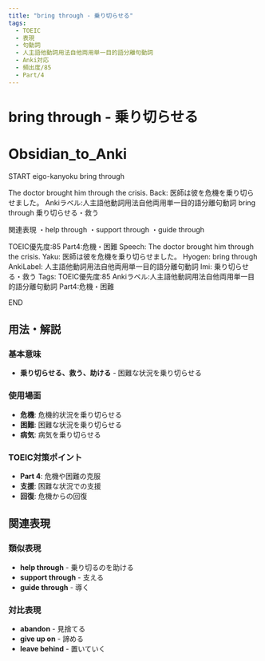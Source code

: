 ```yaml
---
title: "bring through - 乗り切らせる"
tags:
  - TOEIC
  - 表現
  - 句動詞
  - 人主語他動詞用法自他両用単一目的語分離句動詞
  - Anki対応
  - 頻出度/85
  - Part/4
---
```


# bring through - 乗り切らせる

# Obsidian_to_Anki
START
eigo-kanyoku
bring through

The doctor brought him through the crisis.
Back: 
医師は彼を危機を乗り切らせました。
Ankiラベル:人主語他動詞用法自他両用単一目的語分離句動詞
bring through
乗り切らせる・救う

関連表現
・help through
・support through
・guide through

TOEIC優先度:85
Part4:危機・困難
Speech: The doctor brought him through the crisis.
Yaku: 医師は彼を危機を乗り切らせました。
Hyogen: bring through
AnkiLabel: 人主語他動詞用法自他両用単一目的語分離句動詞
Imi: 乗り切らせる・救う
Tags: TOEIC優先度:85 Ankiラベル:人主語他動詞用法自他両用単一目的語分離句動詞 Part4:危機・困難
<!--ID: 1752926150157-->
END

## 用法・解説

### 基本意味
- **乗り切らせる、救う、助ける** - 困難な状況を乗り切らせる

### 使用場面
- **危機**: 危機的状況を乗り切らせる
- **困難**: 困難な状況を乗り切らせる
- **病気**: 病気を乗り切らせる

### TOEIC対策ポイント
- **Part 4**: 危機や困難の克服
- **支援**: 困難な状況での支援
- **回復**: 危機からの回復

## 関連表現

### 類似表現
- **help through** - 乗り切るのを助ける
- **support through** - 支える
- **guide through** - 導く

### 対比表現
- **abandon** - 見捨てる
- **give up on** - 諦める
- **leave behind** - 置いていく 